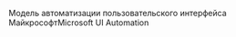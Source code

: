 <span data-ttu-id="71d89-101">Модель автоматизации пользовательского интерфейса Майкрософт</span><span class="sxs-lookup"><span data-stu-id="71d89-101">Microsoft UI Automation</span></span>